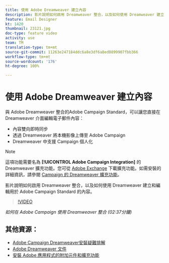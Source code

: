 ```yaml
---
title: 使用 Adobe Dreamweaver 建立內容
description: 影片說明如何啟用 Dreamweaver 整合，以及如何使用 Dreamweaver 建立和編輯用於 Adobe Campaign Standard 的內容。
feature: Email Designer
kt: 1420
thumbnail: 23121.jpg
doc-type: feature video
activity: use
team: TM
translation-type: tm+mt
source-git-commit: 11263e247184ddc6a8e3df6a8ed0899907fbb366
workflow-type: tm+mt
source-wordcount: '176'
ht-degree: 100%

---
```



# 使用 Adobe Dreamweaver 建立內容

與 Adobe Dreamweaver 整合的Adobe Campaign Standard，可以讓您直接在 Dreamweaver 介面編輯電子郵件內容：

* 內容雙向即時同步
* 透過 Dreamweaver 將本機影像上傳至 Adobe Campaign
* Dreamweaver 中支援 Campaign 個人化

>[!NOTE]
>
>這項功能需要名為 **[!UICONTROL Adobe Campaign Integration]** 的 Dreamweaver 擴充功能。您可從 [Adobe Exchange](https://exchange.adobe.com/creativecloud.html#search) 下載擴充功能。如需安裝的詳細資訊，請參閱 [Campaign 的 Dreamweaver 擴充功能](https://helpx.adobe.com/tw/dreamweaver/using/working-with-dreamweaver-and-campaign.html)。

影片說明如何啟用 Dreamweaver 整合，以及如何使用 Dreamweaver 建立和編輯用於 Adobe Campaign Standard 的內容。

>[!VIDEO](https://video.tv.adobe.com/v/23121?quality=12)

*如何在 Adobe Campaign 使用 Dreamweaver 整合 (02:37分鐘)*

## 其他資源：

* [Adobe Campaign Dreamweaver安裝疑難排解](https://helpx.adobe.com/tw/dreamweaver/kb/dreamweaver-campaign-integration-issue.html)
* [Adobe Dreamweaver 文件](https://helpx.adobe.com/dreamweaver/using/working-with-dreamweaver-and-campaign.html)
* [安裝 Adobe 應用程式的附加元件和擴充功能](https://helpx.adobe.com/tw/creative-cloud/kb/installingextensionsandaddons.html)

